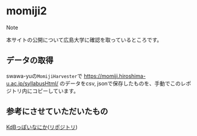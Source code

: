 # momiji2

> [!NOTE]
> 本サイトの公開について広島大学に確認を取っているところです。

## データの取得
swawa-yuの`MomijiHarvester`で https://momiji.hiroshima-u.ac.jp/syllabusHtml/ のデータをcsv, jsonで保存したものを、手動でこのレポジトリ内にコピーしています。

## 参考にさせていただいたもの
[KdBっぽいなにか](https://make-it-tsukuba.github.io/alternative-tsukuba-kdb/)([リポジトリ](https://github.com/Make-IT-TSUKUBA/alternative-tsukuba-kdb))
